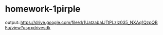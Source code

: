 # homework-1pirple
output::https://drive.google.com/file/d/1UatzabaIJTtPLzlz035_NXAq1QzpQBFa/view?usp=drivesdk
